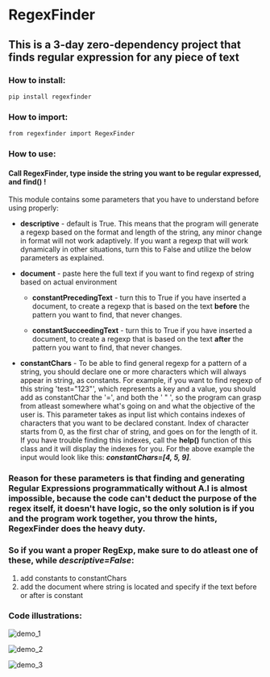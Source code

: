 # RegexFinder

## This is a 3-day zero-dependency project that finds regular expression for any piece of text

### How to install:

    pip install regexfinder


### How to import:
      

    from regexfinder import RegexFinder

  
### How to use:

#### Call **RegexFinder**, type inside the string you want to be regular expressed, and **find()** !

This module contains some parameters that you have to understand before using properly:

- **descriptive** - default is True. This means that the program will generate a regexp based on the format and length of the string, any minor change in format will not work adaptively. If you want a regexp that will work dynamically in other situations, turn this to False and utilize the below parameters as explained.
    

- **document** - paste here the full text if you want to find regexp of string based on actual environment

    - **constantPrecedingText** - turn this to True if you have inserted a document, to create a regexp that is based on the text **before** the pattern you want to find, that never changes.

    - **constantSucceedingText** - turn this to True if you have inserted a document, to create a regexp that is based on the text **after** the pattern you want to find, that never changes.

- **constantChars** - To be able to find general regexp for a pattern of a string, you should declare one or more characters which will always appear in string, as constants. For example, if you want to find regexp of this string 'test="123"', which represents a key and a value, you should add as constantChar the '=', and both the ' " ', so the program can grasp from atleast somewhere what's going on and what the objective of the user is. This parameter takes as input list which contains indexes of characters that you want to be declared constant. Index of character starts from 0, as the first char of string, and goes on for the length of it. If you have trouble finding this indexes, call the **help()** function of this class and it will display the indexes for you. For the above example the input would look like this: **_constantChars=[4, 5, 9]_**. 

### Reason for these parameters is that finding and generating Regular Expressions programmatically without A.I is almost impossible, because the code can't deduct the purpose of the regex itself, it doesn't have logic, so the only solution is if you and the program work together, you throw the hints, RegexFinder does the heavy duty.

### So if you want a proper RegExp, make sure to do atleast one of these, while **_descriptive=False_**:
1. add constants to constantChars
2. add the document where string is located and specify if the text before or after is constant

### Code illustrations:

![demo_1](https://user-images.githubusercontent.com/108073687/221011994-73c0dc54-8914-4ecc-b3ae-c07219379a07.jpg)

![demo_2](https://user-images.githubusercontent.com/108073687/221011998-fbfc5977-6ac1-4a73-bee3-2ea3410b749c.jpg)

![demo_3](https://user-images.githubusercontent.com/108073687/221012005-1a4aa582-3297-4d65-8445-e67ab27b776f.jpg)

